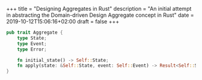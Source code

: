 +++
title = "Designing Aggregates in Rust"
description = "An initial attempt in abstracting the Domain-driven Design Aggregate concept in Rust"
date = 2019-10-12T15:06:16+02:00
draft = false
+++

```rust
pub trait Aggregate {
    type State;
    type Event;
    type Error;

    fn initial_state() -> Self::State;
    fn apply(state: &Self::State, event: Self::Event) -> Result<Self::State, Self::Error>;
}
```
